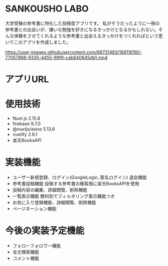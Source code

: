 # SANKOUSHO LABO
大学受験の参考書に特化した投稿型アプリです。
私がそうだったように一冊の参考書との出会いが、嫌いな勉強を好きになるきっかけとなるかもしれない。そんな体験をさせてくれるような参考書と出会えるきっかけをつくれればという思いでこのアプリを作成しました。

https://user-images.githubusercontent.com/88731483/168116160-77057869-9335-4455-99f9-cab640645db1.mp4

# アプリURL

# 使用技術
- Nuxt.js 2.15.8
- firebase 9.7.0
- @nuxtjs/axios 5.13.6
- vuetify 2.6.1
- 楽天BooksAPI

# 実装機能
- ユーザー新規登録、ログイン(GoogleLogin, 匿名ログイン) 退会機能
- 参考書投稿機能 投稿する参考書の検索用に楽天BooksAPIを使用
-  投稿内容の編集、詳細閲覧、削除機能
- 一覧表示機能 教科別でフィルタリング表示機能つき
- お気に入り登録機能、詳細閲覧、削除機能
- ページネーション機能

# 今後の実装予定機能
- フォローフォロワー機能
- 全文検索機能
- コメント機能
